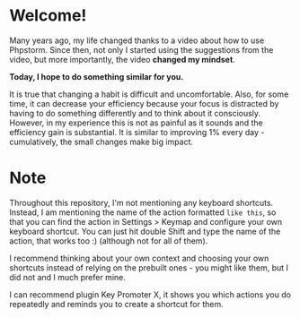# Welcome!

Many years ago, my life changed thanks to a video about how to use Phpstorm. Since then, not only I started using the suggestions from the video, but more importantly, the video **changed my mindset**. 

**Today, I hope to do something similar for you.**

It is true that changing a habit is difficult and uncomfortable. Also, for some time, it can decrease your efficiency because your focus is distracted by having to do something differently and to think about it consciously. However, in my experience this is not as painful as it sounds and the efficiency gain is substantial. It is similar to improving 1% every day - cumulatively, the small changes make big impact.

# Note

Throughout this repository, I'm not mentioning any keyboard shortcuts. Instead, I am mentioning the name of the action formatted `like this`, so that you can find the action in Settings > Keymap and configure your own keyboard shortcut.
You can just hit double Shift and type the name of the action, that works too :) (although not for all of them).

I recommend thinking about your own context and choosing your own shortcuts instead of relying on the prebuilt ones - you might like them, but I did not and I much prefer mine.

I can recommend plugin Key Promoter X, it shows you which actions you do repeatedly and reminds you to create a shortcut for them.
